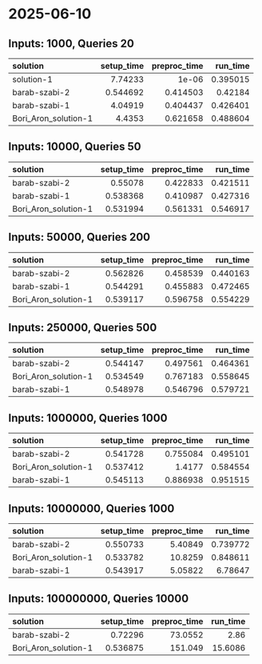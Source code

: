 # 2025-06-10

## Inputs: 1000, Queries 20

| solution             |   setup_time |   preproc_time |   run_time |
|:---------------------|-------------:|---------------:|-----------:|
| solution-1           |     7.74233  |       1e-06    |   0.395015 |
| barab-szabi-2        |     0.544692 |       0.414503 |   0.42184  |
| barab-szabi-1        |     4.04919  |       0.404437 |   0.426401 |
| Bori_Aron_solution-1 |     4.4353   |       0.621658 |   0.488604 |

## Inputs: 10000, Queries 50

| solution             |   setup_time |   preproc_time |   run_time |
|:---------------------|-------------:|---------------:|-----------:|
| barab-szabi-2        |     0.55078  |       0.422833 |   0.421511 |
| barab-szabi-1        |     0.538368 |       0.410987 |   0.427316 |
| Bori_Aron_solution-1 |     0.531994 |       0.561331 |   0.546917 |

## Inputs: 50000, Queries 200

| solution             |   setup_time |   preproc_time |   run_time |
|:---------------------|-------------:|---------------:|-----------:|
| barab-szabi-2        |     0.562826 |       0.458539 |   0.440163 |
| barab-szabi-1        |     0.544291 |       0.455883 |   0.472465 |
| Bori_Aron_solution-1 |     0.539117 |       0.596758 |   0.554229 |

## Inputs: 250000, Queries 500

| solution             |   setup_time |   preproc_time |   run_time |
|:---------------------|-------------:|---------------:|-----------:|
| barab-szabi-2        |     0.544147 |       0.497561 |   0.464361 |
| Bori_Aron_solution-1 |     0.534549 |       0.767183 |   0.558645 |
| barab-szabi-1        |     0.548978 |       0.546796 |   0.579721 |

## Inputs: 1000000, Queries 1000

| solution             |   setup_time |   preproc_time |   run_time |
|:---------------------|-------------:|---------------:|-----------:|
| barab-szabi-2        |     0.541728 |       0.755084 |   0.495101 |
| Bori_Aron_solution-1 |     0.537412 |       1.4177   |   0.584554 |
| barab-szabi-1        |     0.545113 |       0.886938 |   0.951515 |

## Inputs: 10000000, Queries 1000

| solution             |   setup_time |   preproc_time |   run_time |
|:---------------------|-------------:|---------------:|-----------:|
| barab-szabi-2        |     0.550733 |        5.40849 |   0.739772 |
| Bori_Aron_solution-1 |     0.533782 |       10.8259  |   0.848611 |
| barab-szabi-1        |     0.543917 |        5.05822 |   6.78647  |

## Inputs: 100000000, Queries 10000

| solution             |   setup_time |   preproc_time |   run_time |
|:---------------------|-------------:|---------------:|-----------:|
| barab-szabi-2        |     0.72296  |        73.0552 |     2.86   |
| Bori_Aron_solution-1 |     0.536875 |       151.049  |    15.6086 |